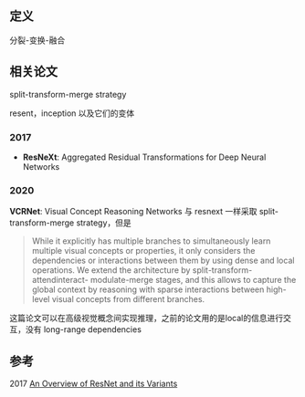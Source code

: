 ## 定义
分裂-变换-融合

## 相关论文
split-transform-merge strategy

resent，inception 以及它们的变体

### 2017
- **ResNeXt**: Aggregated Residual Transformations for Deep Neural Networks

### 2020

**VCRNet**: Visual Concept Reasoning Networks
与 resnext 一样采取 split-transform-merge strategy，但是
> While it explicitly has multiple branches to simultaneously learn
multiple visual concepts or properties, it only considers the dependencies or interactions between
them by using dense and local operations. We extend the architecture by split-transform-attendinteract-
modulate-merge stages, and this allows to capture the global context by reasoning with
sparse interactions between high-level visual concepts from different branches.

这篇论文可以在高级视觉概念间实现推理，之前的论文用的是local的信息进行交互，没有 long-range dependencies

## 参考
2017 [An Overview of ResNet and its Variants](https://towardsdatascience.com/an-overview-of-resnet-and-its-variants-5281e2f56035)